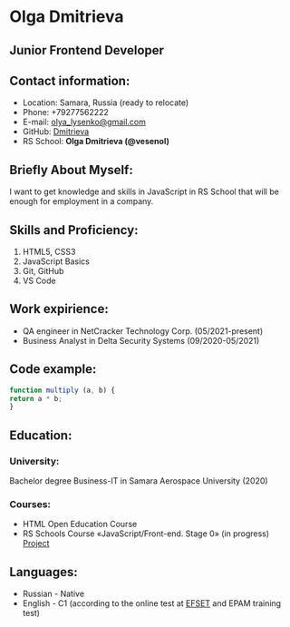 # Olga Dmitrieva

## Junior Frontend Developer


## Contact information:
+ Location: Samara, Russia (ready to relocate)
+ Phone: +79277562222
+ E-mail: olya_lysenko@gmail.com
+ GitHub: [Dmitrieva](https://github.com/vesenol)
+ RS School: **Olga Dmitrieva (@vesenol)**


## Briefly About Myself:
I want to get knowledge and skills in JavaScript in RS School that will be enough for employment in a company.


## Skills and Proficiency:
1. HTML5, CSS3
2. JavaScript Basics
3. Git, GitHub
4. VS Code


## Work expirience:
+ QA engineer in NetCracker Technology Corp. (05/2021-present)
+ Business Analyst in Delta Security Systems (09/2020-05/2021)


## Code example:
```javascript
function multiply (a, b) {
return a * b;
}
```


## Education:
### University:
Bachelor degree Business-IT in Samara Aerospace University (2020)
### Courses:
+ HTML Open Education Course
+ RS Schools Course «JavaScript/Front-end. Stage 0» (in progress) [Project](https://github.com/vesenol/rsschool-cv)


## Languages:
+ Russian - Native
+ English - C1 (according to the online test at [EFSET](https://efset.org) and EPAM training test)